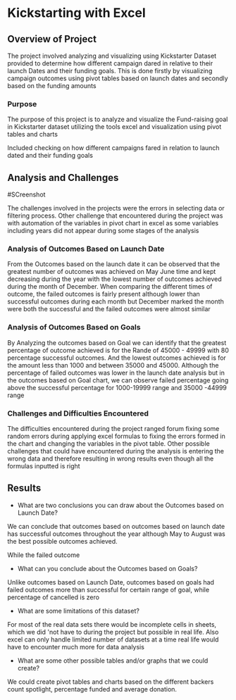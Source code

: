 # Kickstarting with Excel 

 
 

## Overview of Project 

The project involved analyzing and visualizing using Kickstarter Dataset provided to determine how different campaign dared in relative to their launch Dates and their funding goals. This is done firstly by visualizing campaign outcomes using pivot tables based on launch dates and secondly based on the funding amounts 

 
 

### Purpose 

The purpose of this project is to analyze and visualize the Fund-raising goal in Kickstarter dataset utilizing the tools excel and visualization using pivot tables and charts 

Included checking on how different campaigns fared in relation to launch dated and their funding goals 

## Analysis and Challenges 

#SCreenshot 

The challenges involved in the projects were the errors in selecting data or filtering process. Other challenge that encountered during the project was with automation of the variables in pivot chart in excel as some variables including years did not appear during some stages of the analysis 

 
 

### Analysis of Outcomes Based on Launch Date 

From the Outcomes based on the launch date it can be observed that the greatest number of outcomes was achieved on May June time and kept decreasing during the year with the lowest number of outcomes achieved during the month of December. When comparing the different times of outcome, the failed outcomes is fairly present although lower than successful outcomes during each month but December marked the month were both the successful and the failed outcomes were almost similar  

 
 

### Analysis of Outcomes Based on Goals 

By Analyzing the outcomes based on Goal we can identify that the greatest percentage of outcome achieved is for the Rande of 45000 - 49999 with 80 percentage successful outcomes. And the lowest outcomes achieved is for the amount less than 1000 and between 35000 and 45000. Although the percentage of failed outcomes was lower in the launch date analysis but in the outcomes based on Goal chart, we can observe failed percentage going above the successful percentage for 1000-19999 range and 35000 -44999 range 

### Challenges and Difficulties Encountered 

 
 

The difficulties encountered during the project ranged forum fixing some random errors during applying excel formulas to fixing the errors formed in the chart and changing the variables in the pivot table. Other possible challenges that could have encountered during the analysis is entering the wrong data and therefore resulting in wrong results even though all the formulas inputted is right 

## Results 

 
 

- What are two conclusions you can draw about the Outcomes based on Launch Date? 

We can conclude that outcomes based on outcomes based on launch date has successful outcomes throughout the year although May to August was the best possible outcomes achieved. 

While the failed outcome 

 
 
 

- What can you conclude about the Outcomes based on Goals? 

Unlike outcomes based on Launch Date, outcomes based on goals had failed outcomes more than successful for certain range of goal, while percentage of cancelled is zero 

 
 

- What are some limitations of this dataset? 

For most of the real data sets there would be incomplete cells in sheets, which we did 'not have to during the project but possible in real life. Also excel can only handle limited number of datasets at a time real life would have to encounter much more for data analysis 

 
 
 

- What are some other possible tables and/or graphs that we could create? 

We could create pivot tables and charts based on the different backers count spotlight, percentage funded and average donation. 

 
 

 
